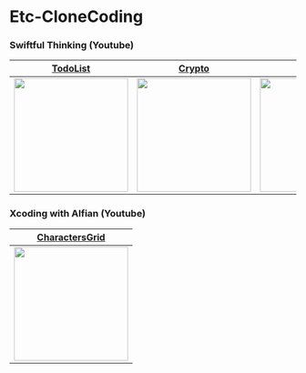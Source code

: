 # Etc-CloneCoding

###  Swiftful Thinking (Youtube)
|[TodoList](https://www.youtube.com/playlist?list=PLwvDm4VfkdpheGqemblOIA7v3oq0MS30i)|[Crypto](https://www.youtube.com/playlist?list=PLwvDm4Vfkdphbc3bgy_LpLRQ9DDfFGcFu)| [Map](https://www.youtube.com/playlist?list=PLwvDm4Vfkdpha5eVTjLM0eRlJ7-yDDwBk)|
|:---:|:---:|:---:|
|<image src="https://user-images.githubusercontent.com/72330884/211133364-bb2c4d65-852d-4904-ab79-d2e47875059e.gif" width=200>|<image src="https://user-images.githubusercontent.com/72330884/210348099-ed1a9fc6-9849-4c1f-b48e-a41c871655c1.gif" width=200>|<image src="https://user-images.githubusercontent.com/72330884/211133308-d6e17754-4d61-4f12-951d-ca5fdf2eddfd.gif" width=200>|


###  Xcoding with Alfian (Youtube)
|[CharactersGrid](https://www.youtube.com/playlist?list=PLuecTl5TrGwu78DKZ6TWV4tj3DPskU98Q)|
|:---:|
|<image src="https://user-images.githubusercontent.com/72330884/217477971-937df163-90f0-441d-8537-7283c31697c1.gif" width=200>|

